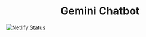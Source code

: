 <h1 align="center" id="title">Gemini Chatbot</h1>

[![Netlify Status](https://api.netlify.com/api/v1/badges/0e3f8409-11da-4f23-b5e7-234d9a295f30/deploy-status)](https://app.netlify.com/sites/preeminent-stroopwafel-da8ae9/deploys)

